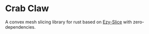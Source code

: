 # Crab Claw

A convex mesh slicing library for rust based on [Ezy-Slice](https://github.com/DavidArayan/ezy-slice) with zero-dependencies.
